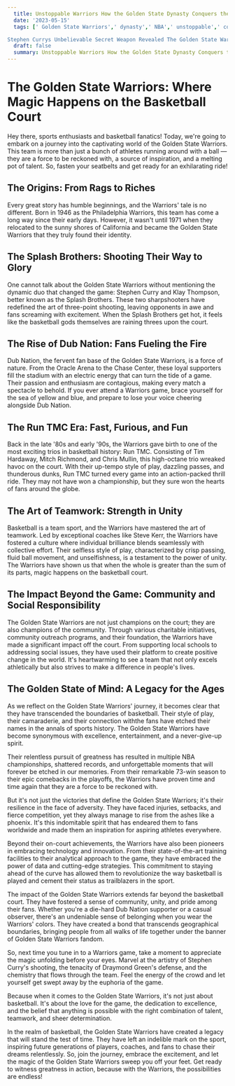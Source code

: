 ```yaml
---
  title: Unstoppable Warriors How the Golden State Dynasty Conquers the NBA Again and Again 
  date: '2023-05-15'
  tags: [' Golden State Warriors',' dynasty',' NBA',' unstoppable',' conquers

Stephen Currys Unbelievable Secret Weapon Revealed The Golden State Warriors GameChanging Strategy ']
  draft: false
  summary: Unstoppable Warriors How the Golden State Dynasty Conquers the NBA Again and Again 
---
```

  # The Golden State Warriors: Where Magic Happens on the Basketball Court

Hey there, sports enthusiasts and basketball fanatics! Today, we're going to embark on a journey into the captivating world of the Golden State Warriors. This team is more than just a bunch of athletes running around with a ball — they are a force to be reckoned with, a source of inspiration, and a melting pot of talent. So, fasten your seatbelts and get ready for an exhilarating ride!

## The Origins: From Rags to Riches

Every great story has humble beginnings, and the Warriors' tale is no different. Born in 1946 as the Philadelphia Warriors, this team has come a long way since their early days. However, it wasn't until 1971 when they relocated to the sunny shores of California and became the Golden State Warriors that they truly found their identity.

## The Splash Brothers: Shooting Their Way to Glory

One cannot talk about the Golden State Warriors without mentioning the dynamic duo that changed the game: Stephen Curry and Klay Thompson, better known as the Splash Brothers. These two sharpshooters have redefined the art of three-point shooting, leaving opponents in awe and fans screaming with excitement. When the Splash Brothers get hot, it feels like the basketball gods themselves are raining threes upon the court.

## The Rise of Dub Nation: Fans Fueling the Fire

Dub Nation, the fervent fan base of the Golden State Warriors, is a force of nature. From the Oracle Arena to the Chase Center, these loyal supporters fill the stadium with an electric energy that can turn the tide of a game. Their passion and enthusiasm are contagious, making every match a spectacle to behold. If you ever attend a Warriors game, brace yourself for the sea of yellow and blue, and prepare to lose your voice cheering alongside Dub Nation.

## The Run TMC Era: Fast, Furious, and Fun

Back in the late '80s and early '90s, the Warriors gave birth to one of the most exciting trios in basketball history: Run TMC. Consisting of Tim Hardaway, Mitch Richmond, and Chris Mullin, this high-octane trio wreaked havoc on the court. With their up-tempo style of play, dazzling passes, and thunderous dunks, Run TMC turned every game into an action-packed thrill ride. They may not have won a championship, but they sure won the hearts of fans around the globe.

## The Art of Teamwork: Strength in Unity

Basketball is a team sport, and the Warriors have mastered the art of teamwork. Led by exceptional coaches like Steve Kerr, the Warriors have fostered a culture where individual brilliance blends seamlessly with collective effort. Their selfless style of play, characterized by crisp passing, fluid ball movement, and unselfishness, is a testament to the power of unity. The Warriors have shown us that when the whole is greater than the sum of its parts, magic happens on the basketball court.

## The Impact Beyond the Game: Community and Social Responsibility

The Golden State Warriors are not just champions on the court; they are also champions of the community. Through various charitable initiatives, community outreach programs, and their foundation, the Warriors have made a significant impact off the court. From supporting local schools to addressing social issues, they have used their platform to create positive change in the world. It's heartwarming to see a team that not only excels athletically but also strives to make a difference in people's lives.

## The Golden State of Mind: A Legacy for the Ages

As we reflect on the Golden State Warriors' journey, it becomes clear that they have transcended the boundaries of basketball. Their style of play, their camaraderie, and their connection withthe fans have etched their names in the annals of sports history. The Golden State Warriors have become synonymous with excellence, entertainment, and a never-give-up spirit.

Their relentless pursuit of greatness has resulted in multiple NBA championships, shattered records, and unforgettable moments that will forever be etched in our memories. From their remarkable 73-win season to their epic comebacks in the playoffs, the Warriors have proven time and time again that they are a force to be reckoned with.

But it's not just the victories that define the Golden State Warriors; it's their resilience in the face of adversity. They have faced injuries, setbacks, and fierce competition, yet they always manage to rise from the ashes like a phoenix. It's this indomitable spirit that has endeared them to fans worldwide and made them an inspiration for aspiring athletes everywhere.

Beyond their on-court achievements, the Warriors have also been pioneers in embracing technology and innovation. From their state-of-the-art training facilities to their analytical approach to the game, they have embraced the power of data and cutting-edge strategies. This commitment to staying ahead of the curve has allowed them to revolutionize the way basketball is played and cement their status as trailblazers in the sport.

The impact of the Golden State Warriors extends far beyond the basketball court. They have fostered a sense of community, unity, and pride among their fans. Whether you're a die-hard Dub Nation supporter or a casual observer, there's an undeniable sense of belonging when you wear the Warriors' colors. They have created a bond that transcends geographical boundaries, bringing people from all walks of life together under the banner of Golden State Warriors fandom.

So, next time you tune in to a Warriors game, take a moment to appreciate the magic unfolding before your eyes. Marvel at the artistry of Stephen Curry's shooting, the tenacity of Draymond Green's defense, and the chemistry that flows through the team. Feel the energy of the crowd and let yourself get swept away by the euphoria of the game.

Because when it comes to the Golden State Warriors, it's not just about basketball. It's about the love for the game, the dedication to excellence, and the belief that anything is possible with the right combination of talent, teamwork, and sheer determination.

In the realm of basketball, the Golden State Warriors have created a legacy that will stand the test of time. They have left an indelible mark on the sport, inspiring future generations of players, coaches, and fans to chase their dreams relentlessly. So, join the journey, embrace the excitement, and let the magic of the Golden State Warriors sweep you off your feet. Get ready to witness greatness in action, because with the Warriors, the possibilities are endless!
  